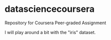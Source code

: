 # datasciencecoursera
Repository for Coursera Peer-graded Assignment

I will play around a bit with the "iris" dataset.
